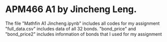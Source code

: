 # APM466 A1 by Jincheng Leng.
The file "Mathfin A1 Jincheng.ipynb" includes all codes for my assignment
"full_data.csv" includes data of all 32 bonds.
"bond_price" and "bond_price2" includes information of bonds that I used for my assignment
